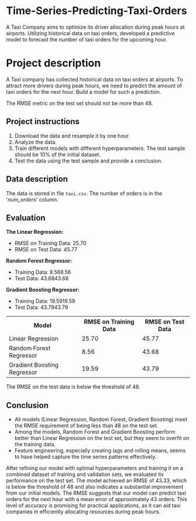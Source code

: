 # Time-Series-Predicting-Taxi-Orders
A Taxi Company aims to optimize its driver allocation during peak hours at airports. Utilizing historical data on taxi orders, developed a predictive model to forecast the number of taxi orders for the upcoming hour. 

# Project description
A Taxi company has collected historical data on taxi orders at airports. To attract more drivers during peak hours, we need to predict the amount of taxi orders for the next hour. Build a model for such a prediction.

The RMSE metric on the test set should not be more than 48.

## Project instructions

1. Download the data and resample it by one hour.
2. Analyze the data.
3. Train different models with different hyperparameters. The test sample should be 10% of the initial dataset. 
4. Test the data using the test sample and provide a conclusion.

## Data description

The data is stored in file `taxi.csv`. The number of orders is in the '*num_orders*' column.

## Evaluation

**The Linear Regression:**
- RMSE on Training Data: 25.70
- RMSE on Test Data: 45.77

**Random Forest Regressor:**
- Training Data: 8.568.56
- Test Data: 43.6843.68

**Gradient Boosting Regressor:**

- Training Data: 19.5919.59
- Test Data: 43.7943.79

<table>
    <tr>
        <th>Model</th>
        <th>RMSE on Training Data</th>
        <th>RMSE on Test Data</th>
    </tr>
    <tr>
        <td>Linear Regression</td>
        <td>25.70</td>
        <td>45.77</td>
    </tr>
    <tr>
        <td>Random Forest Regressor</td>
        <td>8.56</td>
        <td>43.68</td>
    </tr>
    <tr>
        <td>Gradient Boosting Regressor</td>
        <td>19.59</td>
        <td>43.79</td>
    </tr>
</table>

  
The RMSE on the test data is below the threshold of 48.

## Conclusion

- All models (Linear Regression, Random Forest, Gradient Boosting) meet the RMSE requirement of being less than 48 on the test set.
- Among the models, Random Forest and Gradient Boosting perform better than Linear Regression on the test set, but they seem to overfit on the training data.
- Feature engineering, especially creating lags and rolling means, seems to have helped capture the time series patterns effectively.

After refining our model with optimal hyperparameters and training it on a combined dataset of training and validation sets, we evaluated its performance on the test set. The model achieved an RMSE of 
43.33, which is below the threshold of 48 and also indicates a substantial improvement from our initial models. The RMSE suggests that our model can predict taxi orders for the next hour with a mean error of approximately 43 orders. This level of accuracy is promising for practical applications, as it can aid taxi companies in efficiently allocating resources during peak hours.
